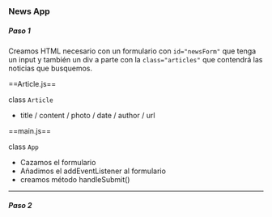 ### News App

##### Paso 1

Creamos HTML necesario con un formulario con `id="newsForm"` que tenga un input y también un div a parte con la `class="articles"` que contendrá las noticias que busquemos.

==Article.js==

class `Article`

* title / content / photo / date / author / url

==main.js==

class `App`

* Cazamos el formulario
* Añadimos el addEventListener al formulario
* creamos método handleSubmit()

---

##### Paso 2

